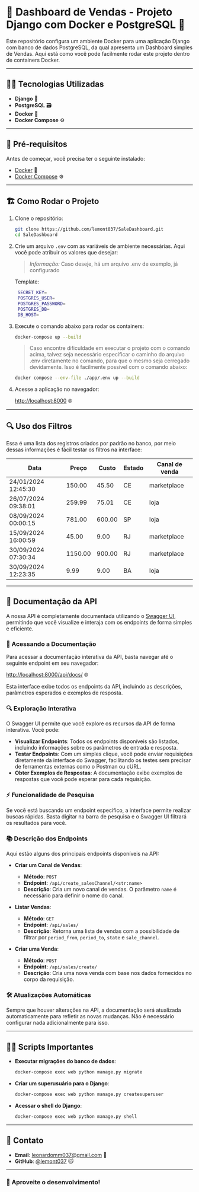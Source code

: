 # 🚀 **Dashboard de Vendas - Projeto Django com Docker e PostgreSQL** 🐳

Este repositório configura um ambiente Docker para uma aplicação Django com banco de dados PostgreSQL, da qual apresenta um Dashboard simples de Vendas. Aqui está como você pode facilmente rodar este projeto dentro de containers Docker.

---

## 🧑‍💻 **Tecnologias Utilizadas**

- **Django** 🐍
- **PostgreSQL** 🗃️
- **Docker** 🐳
- **Docker Compose** ⚙️

---

## 🚧 **Pré-requisitos**

Antes de começar, você precisa ter o seguinte instalado:

- [Docker](https://www.docker.com/get-started) 🐳
- [Docker Compose](https://docs.docker.com/compose/install/) ⚙️

---

## 🏗️ **Como Rodar o Projeto**

1. Clone o repositório:

   ```bash
   git clone https://github.com/lemont037/SaleDashboard.git
   cd SaleDashboard
   ```

2. Crie um arquivo `.env` com as variáveis de ambiente necessárias. Aqui você pode atribuir os valores que desejar:
   
   > *Informação:* Caso deseje, há um arquivo .env de exemplo, já configurado
   
   Template:

   ```bash
    SECRET_KEY=
    POSTGRES_USER=
    POSTGRES_PASSWORD=
    POSTGRES_DB=
    DB_HOST=
   ```

3. Execute o comando abaixo para rodar os containers:

   ```bash
   docker-compose up --build
   ```
   >Caso encontre dificuldade em executar o projeto com o comando acima, talvez seja necessário especificar o caminho do arquivo .env diretamente no comando, para que o mesmo seja cerregado devidamente. Isso é facílmente possível com o comando abaixo:
   ```bash
   docker compose --env-file ./app/.env up --build
   ```

5. Acesse a aplicação no navegador:

   [http://localhost:8000](http://localhost:8000) 🌐

---
## 🔍 **Uso dos Filtros**
Essa é uma lista dos registros criados por padrão no banco, por meio dessas informações é fácil testar os filtros na interface:

|Data|Preço|Custo|Estado|Canal de venda|
|----|-----|-----|------|--------------|
|24/01/2024 12:45:30|150.00|45.50|CE|marketplace|
|26/07/2024 09:38:01|259.99|75.01|CE|loja|
|08/09/2024 00:00:15|781.00|600.00|SP|loja|
|15/09/2024 16:00:59|45.00|9.00|RJ|marketplace|
|30/09/2024 07:30:34|1150.00|900.00|RJ|marketplace|
|30/09/2024 12:23:35|9.99|9.00|BA|loja|

---
## 🚀 Documentação da API

A nossa API é completamente documentada utilizando o [Swagger UI](https://swagger.io/tools/swagger-ui/), permitindo que você visualize e interaja com os endpoints de forma simples e eficiente.

### 📝 Acessando a Documentação

Para acessar a documentação interativa da API, basta navegar até o seguinte endpoint em seu navegador:

[http://localhost:8000/api/docs/](http://localhost:8000/api/docs/) 🌐

Esta interface exibe todos os endpoints da API, incluindo as descrições, parâmetros esperados e exemplos de resposta.

### 🔍 Exploração Interativa

O Swagger UI permite que você explore os recursos da API de forma interativa. Você pode:

- **Visualizar Endpoints**: Todos os endpoints disponíveis são listados, incluindo informações sobre os parâmetros de entrada e resposta.
- **Testar Endpoints**: Com um simples clique, você pode enviar requisições diretamente da interface do Swagger, facilitando os testes sem precisar de ferramentas externas como o Postman ou cURL.
- **Obter Exemplos de Respostas**: A documentação exibe exemplos de respostas que você pode esperar para cada requisição.

### ⚡ Funcionalidade de Pesquisa

Se você está buscando um endpoint específico, a interface permite realizar buscas rápidas. Basta digitar na barra de pesquisa e o Swagger UI filtrará os resultados para você.

### 📚 Descrição dos Endpoints

Aqui estão alguns dos principais endpoints disponíveis na API:

- **Criar um Canal de Vendas**:
  - **Método**: `POST`
  - **Endpoint**: `/api/create_salesChannel/<str:name>`
  - **Descrição**: Cria um novo canal de vendas. O parâmetro `name` é necessário para definir o nome do canal.

- **Listar Vendas**:
  - **Método**: `GET`
  - **Endpoint**: `/api/sales/`
  - **Descrição**: Retorna uma lista de vendas com a possibilidade de filtrar por `period_from`, `period_to`, `state` e `sale_channel`.

- **Criar uma Venda**:
  - **Método**: `POST`
  - **Endpoint**: `/api/sales/create/`
  - **Descrição**: Cria uma nova venda com base nos dados fornecidos no corpo da requisição.

### 🛠️ Atualizações Automáticas

Sempre que houver alterações na API, a documentação será atualizada automaticamente para refletir as novas mudanças. Não é necessário configurar nada adicionalmente para isso.

---

## 🧑‍💻 **Scripts Importantes**

- **Executar migrações do banco de dados**:

   ```bash
   docker-compose exec web python manage.py migrate
   ```

- **Criar um superusuário para o Django**:

   ```bash
   docker-compose exec web python manage.py createsuperuser
   ```

- **Acessar o shell do Django**:

   ```bash
   docker-compose exec web python manage.py shell
   ```
---

## 💬 **Contato**

- **Email**: leonardomm037@gmail.com 📧
- **GitHub**: [@lemont037](https://github.com/lemont037) 🐱

---

### 🌟 **Aproveite o desenvolvimento!**
